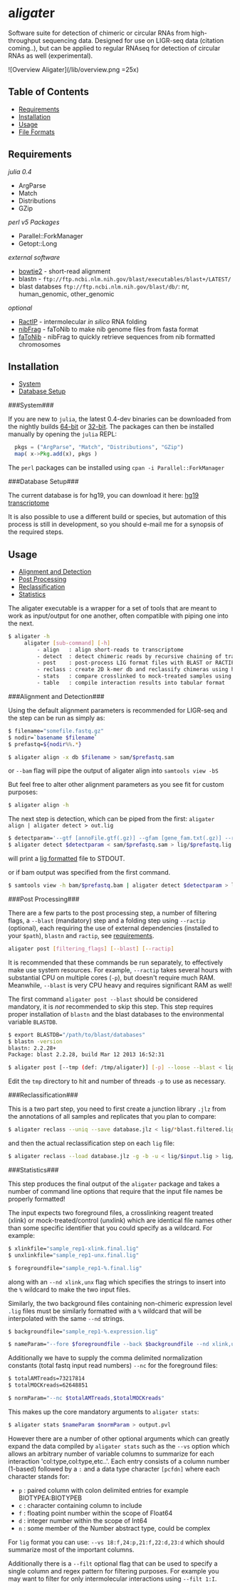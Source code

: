 a<em>ligate</em>r
=================

Software suite for detection of chimeric or circular RNAs from high-throughput sequencing data.
Designed for use on LIGR-seq data (citation coming..), but can be applied to regular RNAseq for
detection of circular RNAs as well (experimental).

![Overview Aligater](/lib/overview.png =25x)

Table of Contents
-----------------

- [Requirements](#requirements)
- [Installation](#installation)
- [Usage](#usage)
- [File Formats](#file-formats)

Requirements
------------

_julia 0.4_
 * ArgParse
 * Match
 * Distributions
 * GZip

_perl v5 Packages_
 * Parallel::ForkManager
 * Getopt::Long

_external software_
 * [bowtie2](http://bowtie-bio.sourceforge.net/bowtie2/manual.shtml) - short-read alignment
 * blastn - `ftp://ftp.ncbi.nlm.nih.gov/blast/executables/blast+/LATEST/`
 * blast databses `ftp://ftp.ncbi.nlm.nih.gov/blast/db/`: nr, human_genomic, other_genomic 

_optional_
 * [RactIP](http://rtips.dna.bio.keio.ac.jp/ractip/) - intermolecular _in silico_ RNA folding
 * [nibFrag](http://hgdownload.soe.ucsc.edu/admin/exe/) - faToNib to make nib genome files from fasta format
 * [faToNib](http://hgdownload.soe.ucsc.edu/admin/exe/) - nibFrag to quickly retrieve sequences from nib formatted chromosomes
 

Installation
------------

- [System](#system)
- [Database Setup](#database-setup)

###System###

If you are new to `julia`, the latest 0.4-dev binaries can be downloaded from the nightly builds [64-bit](https://status.julialang.org/download/linux-x86_64) or [32-bit](https://status.julialang.org/download/linux-i686).  The packages can then be installed manually by opening the `julia` REPL:
```julia
  pkgs = ("ArgParse", "Match", "Distributions", "GZip")
  map( x->Pkg.add(x), pkgs ) 
```
The `perl` packages can be installed using `cpan -i Parallel::ForkManager`

###Database Setup###

The current database is for hg19, you can download it here: [hg19 transcriptome](http://google.com)

It is also possible to use a different build or species, but automation of this process is still in development, so you should e-mail me for a synopsis of the required steps.  


Usage
-----

- [Alignment and Detection](#alignment-and-detection)
- [Post Processing](#post-processing)
- [Reclassification](#reclassification)
- [Statistics](#statistics)

The aligater executable is a wrapper for a set of tools that are meant to work
as input/output for one another, often compatible with piping one into the next.
```bash
$ aligater -h
     aligater [sub-command] [-h]
         - align   : align short-reads to transcriptome
         - detect  : detect chimeric reads by recursive chaining of transcriptome SAM blocks
         - post    : post-process LIG format files with BLAST or RACTIP
         - reclass : create 2D k-mer db and reclassify chimeras using heirarchical type
         - stats   : compare crosslinked to mock-treated samples using multinomial statistics
         - table   : compile interaction results into tabular format
```

###Alignment and Detection###

Using the default alignment parameters is recommended for LIGR-seq and the step
can be run as simply as:
```bash
$ filename="somefile.fastq.gz"
$ nodir=`basename $filename`
$ prefastq=${nodir%%.*}

$ aligater align -x db $filename > sam/$prefastq.sam
```
or `--bam` flag will pipe the output of aligater align into `samtools view -bS`

But feel free to alter other alignment parameters as you see fit for custom purposes:
```bash
$ aligater align -h
```

The next step is detection, which can be piped from the first: `aligater align | aligater detect > out.lig`
```bash
$ detectparam='--gtf [annoFile.gtf(.gz)] --gfam [gene_fam.txt(.gz)] --rmsk [maskerFile.bed(.gz)]'
$ aligater detect $detectparam < sam/$prefastq.sam > lig/$prefastq.lig
```
will print a [lig formatted](#file-formats) file to STDOUT.

or if bam output was specified from the first command.
```bash
$ samtools view -h bam/$prefastq.bam | aligater detect $detectparam > lig/$prefastq.lig
```

###Post Processing###

There are a few parts to the post processing step, a number of filtering flags, a `--blast` (mandatory) step and a folding step using `--ractip` (optional), each requiring the use of external dependencies (installed to your `$path`), `blastn` and `ractip`, see [requirements](#requirements).

```bash
aligater post [filtering_flags] [--blast] [--ractip] 
```

It is recommended that these commands be run separately, to effectively make use system resources. 
For example, `--ractip` takes several hours with substantial CPU on multiple cores (`-p`), but doesn't require much RAM.  
Meanwhile, `--blast` is very CPU heavy and requires significant RAM as well!

The first command `aligater post --blast` should be considered mandatory, it is *not* recommended to skip this step.
This step requires proper installation of `blastn` and the blast databases to the environmental variable `BLASTDB`.

```bash
$ export BLASTDB="/path/to/blast/databases"
$ blastn -version
blastn: 2.2.28+
Package: blast 2.2.28, build Mar 12 2013 16:52:31

$ aligater post [--tmp (def: /tmp/aligater)] [-p] --loose --blast < lig/$prefastq.lig > lig/$prefastq.blast.lig
```
Edit the `tmp` directory to hit and number of threads `-p` to use as necessary.


###Reclassification###

This is a two part step, you need to first create a junction library `.jlz` from the
annotations of all samples and replicates that you plan to compare:
```bash
$ aligater reclass --uniq --save database.jlz < lig/*blast.filtered.lig
```

and then the actual reclassification step on each `lig` file:
```bash
$ aligater reclass --load database.jlz -g -b -u < lig/$input.lig > lig/$input.reclass.lig
```

###Statistics###

This step produces the final output of the `aligater` package and takes a number of command line options that require that the input file names be properly formatted! 

The input expects two foreground files, a crosslinking reagent treated (xlink) or mock-treated/control (unxlink) which are identical file names other than some specific identifier that you could specify as a wildcard. For example:

```bash
$ xlinkfile="sample_rep1-xlink.final.lig"
$ unxlinkfile="sample_rep1-unx.final.lig"

$ foregroundfile="sample_rep1-%.final.lig"
```
along with an `--nd xlink,unx` flag which specifies the strings to insert into the `%` wildcard to make the two input files.

Similarly, the two background files containing non-chimeric expression level `.lig` files must be similarly formatted with a `%` wildcard that will be interpolated with the same `--nd` strings.
```bash
$ backgroundfile="sample_rep1-%.expression.lig"

$ nameParam="--fore $foregroundfile --back $backgroundfile --nd xlink,unx"
```

Additionally we have to supply the comma delimited normalization constants (total fastq input read numbers) `--nc` for the foreground files:
```bash
$ totalAMTreads=73217814
$ totalMOCKreads=62648851

$ normParam="--nc $totalAMTreads,$totalMOCKreads"
```

This makes up the core mandatory arguments to `aligater stats`:
```bash
$ aligater stats $nameParam $normParam > output.pvl
```

However there are a number of other optional arguments which can greatly expand the data compiled by `aligater stats` such as the `--vs` option which allows an arbitrary number of variable columns to summarize for each interaction 'col:type,col:type,etc..'.  Each entry consists of a column number (1-based) followed by a `:` and a data type character `[pcfdn]` where each character stands for:
 * `p` : paired column with colon delimited entries for example BIOTYPEA:BIOTYPEB
 * `c` : character containing column to include
 * `f` : floating point number within the scope of Float64
 * `d` : integer number within the scope of Int64
 * `n` : some member of the Number abstract type, could be complex
 
For `lig` format you can use: `--vs 18:f,24:p,21:f,22:d,23:d` which should summarize most of the important columns.

Additionally there is a `--filt` optional flag that can be used to specify a single column and regex pattern for filtering purposes.  For example you may want to filter for only intermolecular interactions using `--filt 1:I`.


